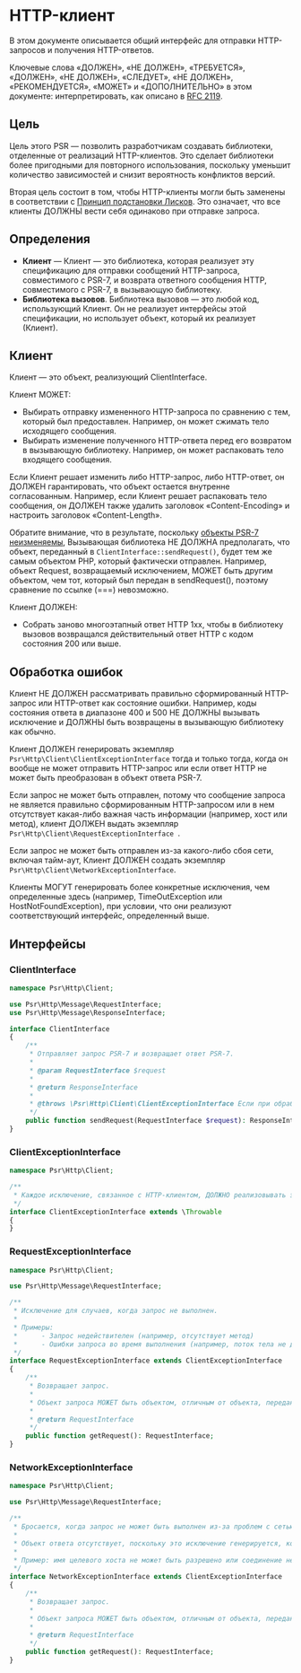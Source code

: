 HTTP-клиент
===========


В этом документе описывается общий интерфейс для отправки HTTP-запросов и получения HTTP-ответов.

Ключевые слова «ДОЛЖЕН», «НЕ ДОЛЖЕН», «ТРЕБУЕТСЯ», «ДОЛЖЕН», «НЕ ДОЛЖЕН», «СЛЕДУЕТ», «НЕ ДОЛЖЕН», «РЕКОМЕНДУЕТСЯ», «МОЖЕТ» и «ДОПОЛНИТЕЛЬНО» в этом документе: интерпретировать, как описано в [RFC 2119](http://tools.ietf.org/html/rfc2119).

## Цель

Цель этого PSR — позволить разработчикам создавать библиотеки, отделенные от реализаций HTTP-клиентов. Это сделает библиотеки более пригодными для повторного использования, поскольку уменьшит количество зависимостей и снизит вероятность конфликтов версий.

Вторая цель состоит в том, чтобы HTTP-клиенты могли быть заменены в соответствии с
[Принцип подстановки Лисков][Liskov]. Это означает, что все клиенты ДОЛЖНЫ вести себя одинаково при отправке запроса.

## Определения

* **Клиент** — Клиент — это библиотека, которая реализует эту спецификацию для отправки сообщений HTTP-запроса, совместимого с PSR-7, и возврата ответного сообщения HTTP, совместимого с PSR-7, в вызывающую библиотеку.
* **Библиотека вызовов**. Библиотека вызовов — это любой код, использующий Клиент. Он не реализует интерфейсы этой спецификации, но использует объект, который их реализует (Клиент).

## Клиент

Клиент — это объект, реализующий ClientInterface.

Клиент МОЖЕТ:

* Выбирать отправку измененного HTTP-запроса по сравнению с тем, который был предоставлен. Например, он может сжимать тело исходящего сообщения.
* Выбирать изменение полученного HTTP-ответа перед его возвратом в вызывающую библиотеку. Например, он может распаковать тело входящего сообщения.

Если Клиент решает изменить либо HTTP-запрос, либо HTTP-ответ, он ДОЛЖЕН гарантировать, что объект остается внутренне согласованным. Например, если Клиент решает распаковать тело сообщения, он ДОЛЖЕН также удалить заголовок «Content-Encoding» и настроить заголовок «Content-Length».

Обратите внимание, что в результате, поскольку [объекты PSR-7 неизменяемы](https://php-psr.ru/accepted/PSR-7-http-message-meta/#why-value-objects),
Вызывающая библиотека НЕ ДОЛЖНА предполагать, что объект, переданный в `ClientInterface::sendRequest()`, будет тем же самым объектом PHP, который фактически отправлен. Например, объект Request, возвращаемый исключением, МОЖЕТ быть другим объектом, чем тот, который был передан в sendRequest(), поэтому сравнение по ссылке (===) невозможно.

Клиент ДОЛЖЕН:

* Собрать заново многоэтапный ответ HTTP 1xx, чтобы в библиотеку вызовов возвращался действительный ответ HTTP с кодом состояния 200 или выше.

## Обработка ошибок

Клиент НЕ ДОЛЖЕН рассматривать правильно сформированный HTTP-запрос или HTTP-ответ как состояние ошибки. 
Например, коды состояния ответа в диапазоне 400 и 500 НЕ ДОЛЖНЫ вызывать исключение и ДОЛЖНЫ быть возвращены в вызывающую библиотеку как обычно.

Клиент ДОЛЖЕН генерировать экземпляр `Psr\Http\Client\ClientExceptionInterface` тогда и только тогда, когда он вообще не может отправить HTTP-запрос или если ответ HTTP не может быть преобразован в объект ответа PSR-7.

Если запрос не может быть отправлен, потому что сообщение запроса не является правильно сформированным HTTP-запросом или в нем отсутствует какая-либо важная часть информации (например, хост или метод), клиент ДОЛЖЕН выдать экземпляр `Psr\Http\Client\RequestExceptionInterface `.

Если запрос не может быть отправлен из-за какого-либо сбоя сети, включая тайм-аут, Клиент ДОЛЖЕН создать экземпляр `Psr\Http\Client\NetworkExceptionInterface`.

Клиенты МОГУТ генерировать более конкретные исключения, чем определенные здесь (например, TimeOutException или HostNotFoundException), при условии, что они реализуют соответствующий интерфейс, определенный выше.

## Интерфейсы

### ClientInterface

```php
namespace Psr\Http\Client;

use Psr\Http\Message\RequestInterface;
use Psr\Http\Message\ResponseInterface;

interface ClientInterface
{
    /**
     * Отправляет запрос PSR-7 и возвращает ответ PSR-7.
     *
     * @param RequestInterface $request
     *
     * @return ResponseInterface
     *
     * @throws \Psr\Http\Client\ClientExceptionInterface Если при обработке запроса произошла ошибка.
     */
    public function sendRequest(RequestInterface $request): ResponseInterface;
}
```

### ClientExceptionInterface

```php
namespace Psr\Http\Client;

/**
 * Каждое исключение, связанное с HTTP-клиентом, ДОЛЖНО реализовывать этот интерфейс.
 */
interface ClientExceptionInterface extends \Throwable
{
}
```

### RequestExceptionInterface

```php
namespace Psr\Http\Client;

use Psr\Http\Message\RequestInterface;

/**
 * Исключение для случаев, когда запрос не выполнен.
 *
 * Примеры:
 *      - Запрос недействителен (например, отсутствует метод)
 *      - Ошибки запроса во время выполнения (например, поток тела не доступен для поиска)
 */
interface RequestExceptionInterface extends ClientExceptionInterface
{
    /**
     * Возвращает запрос.
     *
     * Объект запроса МОЖЕТ быть объектом, отличным от объекта, переданного в ClientInterface::sendRequest().
     *
     * @return RequestInterface
     */
    public function getRequest(): RequestInterface;
}
```

### NetworkExceptionInterface

```php
namespace Psr\Http\Client;

use Psr\Http\Message\RequestInterface;

/**
 * Бросается, когда запрос не может быть выполнен из-за проблем с сетью.
 *
 * Объект ответа отсутствует, поскольку это исключение генерируется, когда ответ не получен.
 *
 * Пример: имя целевого хоста не может быть разрешено или соединение не удалось.
 */
interface NetworkExceptionInterface extends ClientExceptionInterface
{
    /**
     * Возвращает запрос.
     *
     * Объект запроса МОЖЕТ быть объектом, отличным от объекта, переданного в ClientInterface::sendRequest().
     *
     * @return RequestInterface
     */
    public function getRequest(): RequestInterface;
}
```

[Liskov]: https://ru.wikipedia.org/wiki/%D0%9F%D1%80%D0%B8%D0%BD%D1%86%D0%B8%D0%BF_%D0%BF%D0%BE%D0%B4%D1%81%D1%82%D0%B0%D0%BD%D0%BE%D0%B2%D0%BA%D0%B8_%D0%9B%D0%B8%D1%81%D0%BA%D0%BE%D0%B2
